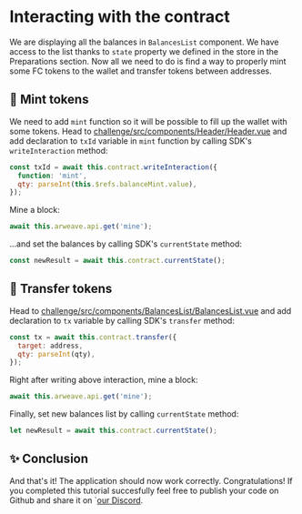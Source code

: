 # Interacting with the contract

We are displaying all the balances in `BalancesList` component. We have access to the list thanks to `state` property we defined in the store in the Preparations section. Now all we need to do is find a way to properly mint some FC tokens to the wallet and transfer tokens between addresses.

## 🤑 Mint tokens

We need to add `mint` function so it will be possible to fill up the wallet with some tokens.
Head to [challenge/src/components/Header/Header.vue](https://github.com/redstone-finance/redstone-academy/blob/main/redstone-academy-pst/challenge/src/components/Header/Header.vue) and add declaration to `txId` variable in `mint` function by calling SDK's `writeInteraction` method:

```js
const txId = await this.contract.writeInteraction({
  function: 'mint',
  qty: parseInt(this.$refs.balanceMint.value),
});
```

Mine a block:

```js
await this.arweave.api.get('mine');
```

...and set the balances by calling SDK's `currentState` method:

```js
const newResult = await this.contract.currentState();
```

## 💸 Transfer tokens

Head to [challenge/src/components/BalancesList/BalancesList.vue](https://github.com/redstone-finance/redstone-academy/blob/main/redstone-academy-pst/challenge/src/components/BalancesList/BalancesList.vue) and add declaration to `tx` variable by calling SDK's `transfer` method:

```js
const tx = await this.contract.transfer({
  target: address,
  qty: parseInt(qty),
});
```

Right after writing above interaction, mine a block:

```js
await this.arweave.api.get('mine');
```

Finally, set new balances list by calling `currentState` method:

```js
let newResult = await this.contract.currentState();
```

## ✨ Conclusion

And that's it! The application should now work correctly. Congratulations! If you completed this tutorial succesfully feel free to publish your code on Github and share it on `[our Discord](https://discord.com/invite/PVxBZKFr46).
